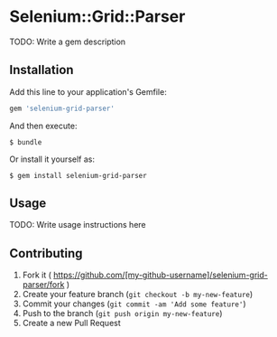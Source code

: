 # Selenium::Grid::Parser

TODO: Write a gem description

## Installation

Add this line to your application's Gemfile:

```ruby
gem 'selenium-grid-parser'
```

And then execute:

    $ bundle

Or install it yourself as:

    $ gem install selenium-grid-parser

## Usage

TODO: Write usage instructions here

## Contributing

1. Fork it ( https://github.com/[my-github-username]/selenium-grid-parser/fork )
2. Create your feature branch (`git checkout -b my-new-feature`)
3. Commit your changes (`git commit -am 'Add some feature'`)
4. Push to the branch (`git push origin my-new-feature`)
5. Create a new Pull Request
